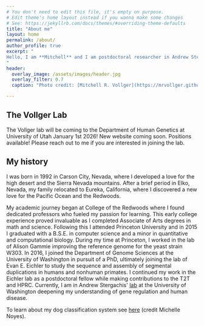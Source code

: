 ```yaml
---
# You don't need to edit this file, it's empty on purpose.
# Edit theme's home layout instead if you wanna make some changes
# See: https://jekyllrb.com/docs/themes/#overriding-theme-defaults
title: "About me"
layout: home
permalink: /about/
author_profile: true
excerpt: "
Hello, I am **Mitchell** and I am postdoctoral researcher in Andrew Stergachis' [lab](https://stergachislab.org/) at the University of Washington. 
"
header:
  overlay_image: /assets/images/header.jpg
  overlay_filter: 0.7
  caption: "Photo credit: [Mitchell R. Vollger](https://mrvollger.github.io/)"

---
```


## The Vollger Lab

The Vollger lab will be coming to the Department of Human Genetics at University of Utah January 1st 2026! New website coming soon. Positions available! Please reach out to me if you are interested in joining the lab.

## My history

I was born in 1992 in Carson City, Nevada, where I developed a love for the high desert and the Sierra Nevada mountains. After a brief period in Elko, Nevada, my family relocated to Eureka, California, where I discovered a new love for the Pacific Ocean and the Redwoods.

My academic journey began at College of the Redwoods where I found dedicated professors who fueled my passion for learning. This early college experience proved invaluable as I completed Associate of Arts degrees in math and science. Following this I attended Princeton University and in 2015 I graduated with a B.S.E. in computer science and a minor in quantitative and computational biology. During my time at Princeton, I worked in the lab of Alison Gammie improving the reference genome for the yeast strain W303. In 2016, I joined the Department of Genome Sciences at the University of Washington in pursuit of a PhD, ultimately joining the lab of Evan E. Eichler to study the sequence and assembly of segmental duplications in humans and nonhuman primates. I continued my work in the Eichler lab as a postdoctoral fellow while making contributions to the T2T and HPRC. Currently, I am in Andrew Stergachis' [lab](https://stergachislab.org/) at the University of Washington deepening my understanding of gene regulation and human disease.

To learn about my dog classification system see [here](https://raw.githubusercontent.com/mrvollger/mrvollger.github.io/master/assets/images/DogClassifier.png) (credit Michelle Noyes).
